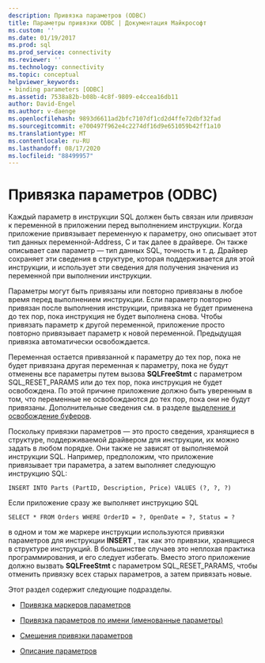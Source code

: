 ```yaml
---
description: Привязка параметров (ODBC)
title: Параметры привязки ODBC | Документация Майкрософт
ms.custom: ''
ms.date: 01/19/2017
ms.prod: sql
ms.prod_service: connectivity
ms.reviewer: ''
ms.technology: connectivity
ms.topic: conceptual
helpviewer_keywords:
- binding parameters [ODBC]
ms.assetid: 7538a82b-b08b-4c8f-9809-e4ccea16db11
author: David-Engel
ms.author: v-daenge
ms.openlocfilehash: 9893d6611ad2bfc7107df1cd2d4ffe72dbf32fad
ms.sourcegitcommit: e700497f962e4c2274df16d9e651059b42ff1a10
ms.translationtype: MT
ms.contentlocale: ru-RU
ms.lasthandoff: 08/17/2020
ms.locfileid: "88499957"
---
```

# <a name="binding-parameters-odbc"></a>Привязка параметров (ODBC)
Каждый параметр в инструкции SQL должен быть связан или *привязан* к переменной в приложении перед выполнением инструкции. Когда приложение привязывает переменную к параметру, оно описывает этот тип данных переменной-Address, C и так далее в драйвере. Он также описывает сам параметр — тип данных SQL, точность и т. д. Драйвер сохраняет эти сведения в структуре, которая поддерживается для этой инструкции, и использует эти сведения для получения значения из переменной при выполнении инструкции.  
  
 Параметры могут быть привязаны или повторно привязаны в любое время перед выполнением инструкции. Если параметр повторно привязан после выполнения инструкции, привязка не будет применена до тех пор, пока инструкция не будет выполнена снова. Чтобы привязать параметр к другой переменной, приложение просто повторно привязывает параметр к новой переменной. Предыдущая привязка автоматически освобождается.  
  
 Переменная остается привязанной к параметру до тех пор, пока не будет привязана другая переменная к параметру, пока не будут отменены все параметры путем вызова **SQLFreeStmt** с параметром SQL_RESET_PARAMS или до тех пор, пока инструкция не будет освобождена. По этой причине приложение должно быть уверенным в том, что переменные не освобождаются до тех пор, пока они не будут привязаны. Дополнительные сведения см. в разделе [выделение и освобождение буферов](../../../odbc/reference/develop-app/allocating-and-freeing-buffers.md).  
  
 Поскольку привязки параметров — это просто сведения, хранящиеся в структуре, поддерживаемой драйвером для инструкции, их можно задать в любом порядке. Они также не зависят от выполняемой инструкции SQL. Например, предположим, что приложение привязывает три параметра, а затем выполняет следующую инструкцию SQL:  
  
```  
INSERT INTO Parts (PartID, Description, Price) VALUES (?, ?, ?)  
```  
  
 Если приложение сразу же выполняет инструкцию SQL  
  
```  
SELECT * FROM Orders WHERE OrderID = ?, OpenDate = ?, Status = ?  
```  
  
 в одном и том же маркере инструкции используются привязки параметров для инструкции **INSERT** , так как это привязки, хранящиеся в структуре инструкций. В большинстве случаев это неплохая практика программирования, и его следует избегать. Вместо этого приложение должно вызвать **SQLFreeStmt** с параметром SQL_RESET_PARAMS, чтобы отменить привязку всех старых параметров, а затем привязать новые.  
  
 Этот раздел содержит следующие подразделы.  
  
-   [Привязка маркеров параметров](../../../odbc/reference/develop-app/binding-parameter-markers.md)  
  
-   [Привязка параметров по имени (именованные параметры)](../../../odbc/reference/develop-app/binding-parameters-by-name-named-parameters.md)  
  
-   [Смещения привязки параметров](../../../odbc/reference/develop-app/parameter-binding-offsets.md)  
  
-   [Описание параметров](../../../odbc/reference/develop-app/describing-parameters.md)
